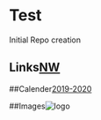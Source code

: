 # Test
Initial Repo creation
## Links[NW](https://www.nwmissouri.edu/)

##Calender[2019-2020](https://www.nwmissouri.edu/academics/calendar.htm)

##Images![logo](https://upload.wikimedia.org/wikipedia/en/3/32/NW_Missouri_State_seal.png)
